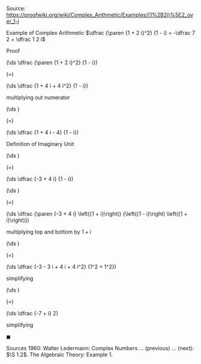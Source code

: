 # 

Source: https://proofwiki.org/wiki/Complex_Arithmetic/Examples/(1%2B2i)%5E2_over_1-i

Example of Complex Arithmetic
$\dfrac {\paren {1 + 2 i}^2} {1 - i} = -\dfrac 7 2 + \dfrac 1 2 i$


Proof













\(\ds \dfrac {\paren {1 + 2 i}^2} {1 - i}\)

\(=\)







\(\ds \dfrac {1 + 4 i + 4 i^2} {1 - i}\)





multiplying out numerator














\(\ds \)

\(=\)







\(\ds \dfrac {1 + 4 i - 4} {1 - i}\)





Definition of Imaginary Unit














\(\ds \)

\(=\)







\(\ds \dfrac {-3 + 4 i} {1 - i}\)




















\(\ds \)

\(=\)







\(\ds \dfrac {\paren {-3 + 4 i} \left({1 + i}\right)} {\left({1 - i}\right) \left({1 + i}\right)}\)





multiplying top and bottom by $1 + i$














\(\ds \)

\(=\)







\(\ds \dfrac {-3 - 3 i + 4 i + 4 i^2} {1^2 + 1^2}\)





simplifying














\(\ds \)

\(=\)







\(\ds \dfrac {-7 + i} 2\)





simplifying



$\blacksquare$


Sources
1960: Walter Ledermann: Complex Numbers ... (previous) ... (next): $\S 1.2$. The Algebraic Theory: Example $1$.




